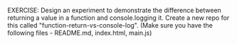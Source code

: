 EXERCISE: Design an experiment to demonstrate the difference between returning a value in a function and console.logging it. Create a new repo for this called "function-return-vs-console-log". (Make sure you have the following files - README.md, index.html, main.js)
